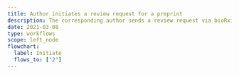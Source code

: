 ```yaml
---
title: Author initiates a review request for a preprint
description: The corresponding author sends a review request via bioRxiv UI
date: 2021-03-08
type: workflows
scope: left_node
flowchart:
  label: Initiate
  flows_to: ["2"]
---
```


